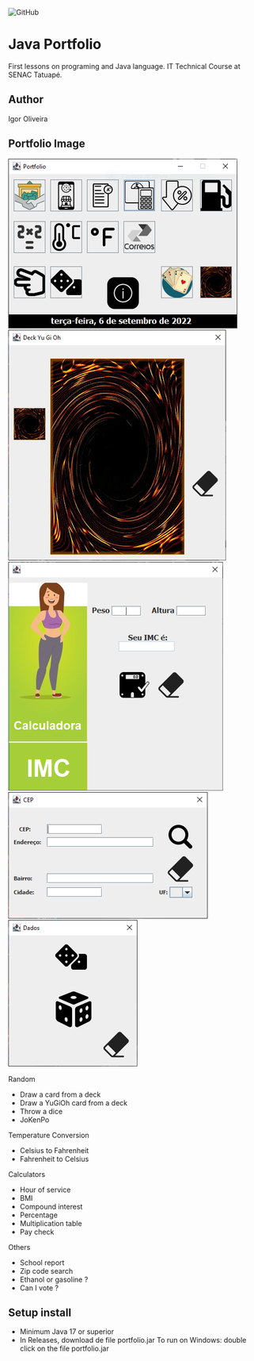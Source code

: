 ![GitHub](https://img.shields.io/github/license/offioss/portfolio-java)

# Java Portfolio
First lessons on programing and Java language.
IT Technical Course at SENAC Tatuapé.

## Author
Igor Oliveira

## Portfolio Image
![portfolio](https://github.com/offioss/portfolio-java/blob/main/img/portfolio.PNG)
![portfolio](https://github.com/offioss/portfolio-java/blob/main/img/portfolioyugi.PNG)
![portfolio](https://github.com/offioss/portfolio-java/blob/main/img/portfolioimc.PNG)
![portfolio](https://github.com/offioss/portfolio-java/blob/main/img/portfoliocep.PNG)
![portfolio](https://github.com/offioss/portfolio-java/blob/main/img/portfoliodados.PNG)

Random
* Draw a card from a deck
* Draw a YuGiOh card from a deck
* Throw a dice
* JoKenPo

Temperature Conversion
* Celsius to Fahrenheit
* Fahrenheit to Celsius

Calculators
* Hour of service
* BMI
* Compound interest
* Percentage
* Multiplication table
* Pay check

Others
* School report
* Zip code search
* Ethanol or gasoline ?
* Can I vote ?

## Setup install
- Minimum Java 17 or superior
- In Releases, download de file portfolio.jar
To run on Windows: double click on the file portfolio.jar


